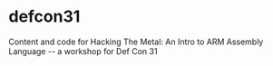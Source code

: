# defcon31

Content and code for Hacking The Metal: An Intro to ARM Assembly Language -- a workshop for Def Con 31
